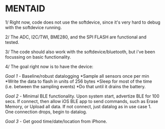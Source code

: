 # MENTAID

1/ Right now, code does not use the softdevice, since it's very hard to debug with the softdevice running.

2/ The ADC, I2C/TWI, BME280, and the SPI FLASH are functional and tested. 

3/ The code should also work with the softdevice/bluetooth, but i've been focussing on basic functionality.

4/ The goal right now is to have the device:

_Goal 1_ - Baseline/robust datalogging
*Sample all sensors once per min
*Write the data to flash in units of 256 bytes 
*Sleep for most of the time (i.e. between the sampling events)
*Do that until it drains the battery. 

_Goal 2_ - Minimal BLE functionality. Upon system start, advertize BLE for 100 secs. If connect, then allow iOS BLE app to send commands, such as Erase Memory, or Upload all data. If not connect, just datalog as in use case 1. One connection drops, begin to datalog.

_Goal 3_ - Get good time/date/location from iPhone.

